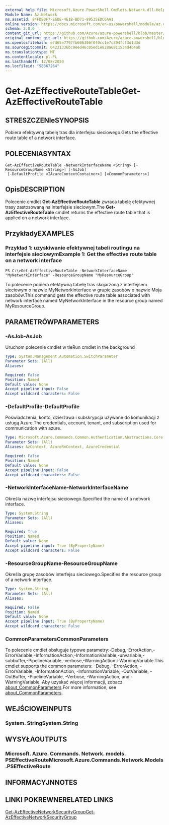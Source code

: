```yaml
---
external help file: Microsoft.Azure.PowerShell.Cmdlets.Network.dll-Help.xml
Module Name: Az.Network
ms.assetid: 84FDB0F7-E6DE-4E1B-BD71-89535EDC6AA1
online version: https://docs.microsoft.com/en-us/powershell/module/az.network/get-azeffectiveroutetable
schema: 2.0.0
content_git_url: https://github.com/Azure/azure-powershell/blob/master/src/Network/Network/help/Get-AzEffectiveRouteTable.md
original_content_git_url: https://github.com/Azure/azure-powershell/blob/master/src/Network/Network/help/Get-AzEffectiveRouteTable.md
ms.openlocfilehash: e7d65e7797fb606306f0f0cc1e7c394fcf3d1d3d
ms.sourcegitcommit: 04221336bc9eed46c05ed1e828a6811534d4b4ab
ms.translationtype: MT
ms.contentlocale: pl-PL
ms.lasthandoff: 12/08/2020
ms.locfileid: "98367264"
---
```

# <span data-ttu-id="220dd-101">Get-AzEffectiveRouteTable</span><span class="sxs-lookup"><span data-stu-id="220dd-101">Get-AzEffectiveRouteTable</span></span>

## <span data-ttu-id="220dd-102">STRESZCZENIe</span><span class="sxs-lookup"><span data-stu-id="220dd-102">SYNOPSIS</span></span>
<span data-ttu-id="220dd-103">Pobiera efektywną tabelę tras dla interfejsu sieciowego.</span><span class="sxs-lookup"><span data-stu-id="220dd-103">Gets the effective route table of a network interface.</span></span>

## <span data-ttu-id="220dd-104">POLECENIA</span><span class="sxs-lookup"><span data-stu-id="220dd-104">SYNTAX</span></span>

```
Get-AzEffectiveRouteTable -NetworkInterfaceName <String> [-ResourceGroupName <String>] [-AsJob]
 [-DefaultProfile <IAzureContextContainer>] [<CommonParameters>]
```

## <span data-ttu-id="220dd-105">Opis</span><span class="sxs-lookup"><span data-stu-id="220dd-105">DESCRIPTION</span></span>
<span data-ttu-id="220dd-106">Polecenie cmdlet **Get-AzEffectiveRouteTable** zwraca tabelę efektywnej trasy zastosowaną na interfejsie sieciowym.</span><span class="sxs-lookup"><span data-stu-id="220dd-106">The **Get-AzEffectiveRouteTable** cmdlet returns the effective route table that is applied on a network interface.</span></span>

## <span data-ttu-id="220dd-107">Przykłady</span><span class="sxs-lookup"><span data-stu-id="220dd-107">EXAMPLES</span></span>

### <span data-ttu-id="220dd-108">Przykład 1: uzyskiwanie efektywnej tabeli routingu na interfejsie sieciowym</span><span class="sxs-lookup"><span data-stu-id="220dd-108">Example 1: Get the effective route table on a network interface</span></span>
```
PS C:\>Get-AzEffectiveRouteTable -NetworkInterfaceName "MyNetworkInterface" -ResourceGroupName "MyResourceGroup"
```

<span data-ttu-id="220dd-109">To polecenie pobiera efektywną tabelę tras skojarzoną z interfejsem sieciowym o nazwie MyNetworkInterface w grupie zasobów o nazwie Moja zasobów.</span><span class="sxs-lookup"><span data-stu-id="220dd-109">This command gets the effective route table associated with network interface named MyNetworkInterface in the resource group named MyResourceGroup.</span></span>

## <span data-ttu-id="220dd-110">PARAMETRÓW</span><span class="sxs-lookup"><span data-stu-id="220dd-110">PARAMETERS</span></span>

### <span data-ttu-id="220dd-111">-AsJob</span><span class="sxs-lookup"><span data-stu-id="220dd-111">-AsJob</span></span>
<span data-ttu-id="220dd-112">Uruchom polecenie cmdlet w tle</span><span class="sxs-lookup"><span data-stu-id="220dd-112">Run cmdlet in the background</span></span>

```yaml
Type: System.Management.Automation.SwitchParameter
Parameter Sets: (All)
Aliases:

Required: False
Position: Named
Default value: None
Accept pipeline input: False
Accept wildcard characters: False
```

### <span data-ttu-id="220dd-113">-DefaultProfile</span><span class="sxs-lookup"><span data-stu-id="220dd-113">-DefaultProfile</span></span>
<span data-ttu-id="220dd-114">Poświadczenia, konto, dzierżawa i subskrypcja używane do komunikacji z usługą Azure.</span><span class="sxs-lookup"><span data-stu-id="220dd-114">The credentials, account, tenant, and subscription used for communication with azure.</span></span>

```yaml
Type: Microsoft.Azure.Commands.Common.Authentication.Abstractions.Core.IAzureContextContainer
Parameter Sets: (All)
Aliases: AzContext, AzureRmContext, AzureCredential

Required: False
Position: Named
Default value: None
Accept pipeline input: False
Accept wildcard characters: False
```

### <span data-ttu-id="220dd-115">-NetworkInterfaceName</span><span class="sxs-lookup"><span data-stu-id="220dd-115">-NetworkInterfaceName</span></span>
<span data-ttu-id="220dd-116">Określa nazwę interfejsu sieciowego.</span><span class="sxs-lookup"><span data-stu-id="220dd-116">Specified the name of a network interface.</span></span>

```yaml
Type: System.String
Parameter Sets: (All)
Aliases:

Required: True
Position: Named
Default value: None
Accept pipeline input: True (ByPropertyName)
Accept wildcard characters: False
```

### <span data-ttu-id="220dd-117">-ResourceGroupName</span><span class="sxs-lookup"><span data-stu-id="220dd-117">-ResourceGroupName</span></span>
<span data-ttu-id="220dd-118">Określa grupę zasobów interfejsu sieciowego.</span><span class="sxs-lookup"><span data-stu-id="220dd-118">Specifies the resource group of a network interface.</span></span>

```yaml
Type: System.String
Parameter Sets: (All)
Aliases:

Required: False
Position: Named
Default value: None
Accept pipeline input: True (ByPropertyName)
Accept wildcard characters: False
```

### <span data-ttu-id="220dd-119">CommonParameters</span><span class="sxs-lookup"><span data-stu-id="220dd-119">CommonParameters</span></span>
<span data-ttu-id="220dd-120">To polecenie cmdlet obsługuje typowe parametry:-Debug,-ErrorAction,-ErrorVariable,-InformationAction,-InformationVariable,-unvariable,-subbuffer,-PipelineVariable,-verbose,-WarningAction i-WarningVariable.</span><span class="sxs-lookup"><span data-stu-id="220dd-120">This cmdlet supports the common parameters: -Debug, -ErrorAction, -ErrorVariable, -InformationAction, -InformationVariable, -OutVariable, -OutBuffer, -PipelineVariable, -Verbose, -WarningAction, and -WarningVariable.</span></span> <span data-ttu-id="220dd-121">Aby uzyskać więcej informacji, zobacz [about_CommonParameters](http://go.microsoft.com/fwlink/?LinkID=113216).</span><span class="sxs-lookup"><span data-stu-id="220dd-121">For more information, see [about_CommonParameters](http://go.microsoft.com/fwlink/?LinkID=113216).</span></span>

## <span data-ttu-id="220dd-122">WEJŚCIOWE</span><span class="sxs-lookup"><span data-stu-id="220dd-122">INPUTS</span></span>

### <span data-ttu-id="220dd-123">System. String</span><span class="sxs-lookup"><span data-stu-id="220dd-123">System.String</span></span>

## <span data-ttu-id="220dd-124">WYSYŁA</span><span class="sxs-lookup"><span data-stu-id="220dd-124">OUTPUTS</span></span>

### <span data-ttu-id="220dd-125">Microsoft. Azure. Commands. Network. models. PSEffectiveRoute</span><span class="sxs-lookup"><span data-stu-id="220dd-125">Microsoft.Azure.Commands.Network.Models.PSEffectiveRoute</span></span>

## <span data-ttu-id="220dd-126">INFORMACYJN</span><span class="sxs-lookup"><span data-stu-id="220dd-126">NOTES</span></span>

## <span data-ttu-id="220dd-127">LINKI POKREWNE</span><span class="sxs-lookup"><span data-stu-id="220dd-127">RELATED LINKS</span></span>

[<span data-ttu-id="220dd-128">Get-AzEffectiveNetworkSecurityGroup</span><span class="sxs-lookup"><span data-stu-id="220dd-128">Get-AzEffectiveNetworkSecurityGroup</span></span>](./Get-AzEffectiveNetworkSecurityGroup.md)


